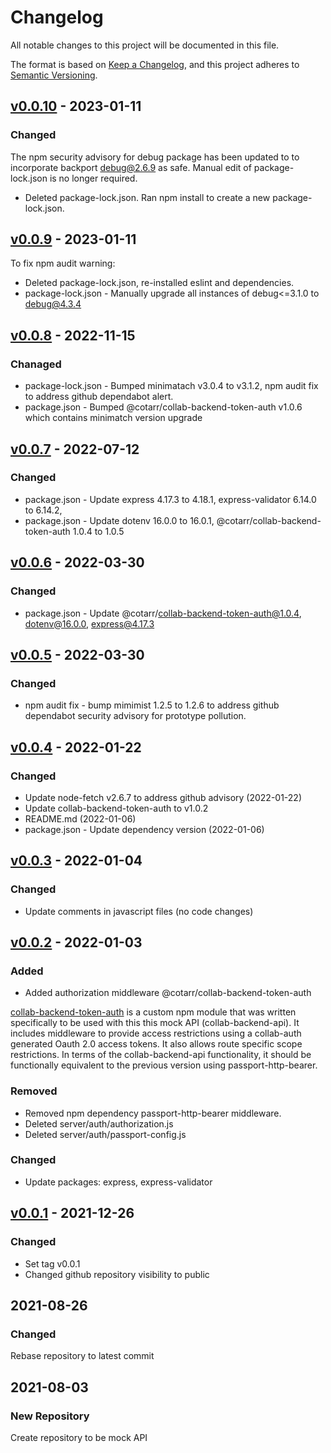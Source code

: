 # Changelog

All notable changes to this project will be documented in this file.

The format is based on [Keep a Changelog](https://keepachangelog.com/en/1.0.0/),
and this project adheres to
[Semantic Versioning](https://semver.org/spec/v2.0.0.html).

## [v0.0.10](https://github.com/cotarr/collab-backend-api/releases/tag/v0.0.10) - 2023-01-11

### Changed

The npm security advisory for debug package has been updated to 
to incorporate backport debug@2.6.9 as safe. Manual edit of package-lock.json is 
no longer required.

- Deleted package-lock.json. Ran npm install to create a new package-lock.json.

## [v0.0.9](https://github.com/cotarr/collab-backend-api/releases/tag/v0.0.9) - 2023-01-11

To fix npm audit warning:

- Deleted package-lock.json, re-installed eslint and dependencies.
- package-lock.json - Manually upgrade all instances of debug<=3.1.0 to debug@4.3.4

## [v0.0.8](https://github.com/cotarr/collab-backend-api/releases/tag/v0.0.8) - 2022-11-15

### Chanaged

- package-lock.json - Bumped minimatach v3.0.4 to v3.1.2, npm audit fix to address github dependabot alert.
- package.json - Bumped @cotarr/collab-backend-token-auth v1.0.6 which contains minimatch version upgrade

## [v0.0.7](https://github.com/cotarr/collab-backend-api/releases/tag/v0.0.7) - 2022-07-12

### Changed

- package.json - Update express 4.17.3 to 4.18.1, express-validator 6.14.0 to 6.14.2, 
- package.json - Update dotenv 16.0.0 to 16.0.1, @cotarr/collab-backend-token-auth 1.0.4 to 1.0.5
## [v0.0.6](https://github.com/cotarr/collab-backend-api/releases/tag/v0.0.6) - 2022-03-30

### Changed

- package.json - Update @cotarr/collab-backend-token-auth@1.0.4, dotenv@16.0.0, express@4.17.3

## [v0.0.5](https://github.com/cotarr/collab-backend-api/releases/tag/v0.0.5) - 2022-03-30

### Changed

- npm audit fix - bump mimimist 1.2.5 to 1.2.6 to address github dependabot security advisory for prototype pollution.

## [v0.0.4](https://github.com/cotarr/collab-backend-api/releases/tag/v0.0.4) - 2022-01-22

### Changed

* Update node-fetch v2.6.7 to address github advisory (2022-01-22)
* Update collab-backend-token-auth to v1.0.2
* README.md (2022-01-06)
* package.json - Update dependency version (2022-01-06)

## [v0.0.3](https://github.com/cotarr/collab-backend-api/releases/tag/v0.0.3) - 2022-01-04

### Changed

* Update comments in javascript files (no code changes)

## [v0.0.2](https://github.com/cotarr/collab-backend-api/releases/tag/v0.0.2) - 2022-01-03

### Added

- Added authorization middleware @cotarr/collab-backend-token-auth

[collab-backend-token-auth](https://github.com/cotarr/collab-backend-token-auth)
is a custom npm module that was written specifically to be used with this 
this mock API (collab-backend-api). 
It includes middleware to provide access restrictions using a
collab-auth generated Oauth 2.0 access tokens. It also allows route specific
scope restrictions. In terms of the collab-backend-api functionality,
it should be functionally equivalent to the previous version using passport-http-bearer.

### Removed

- Removed npm dependency passport-http-bearer middleware.
- Deleted server/auth/authorization.js
- Deleted server/auth/passport-config.js

### Changed

- Update packages: express, express-validator

## [v0.0.1](https://github.com/cotarr/collab-backend-api/releases/tag/v0.0.1) - 2021-12-26

### Changed

- Set tag v0.0.1
- Changed github repository visibility to public

## 2021-08-26

### Changed

Rebase repository to latest commit

## 2021-08-03

### New Repository

 Create repository to be mock API
